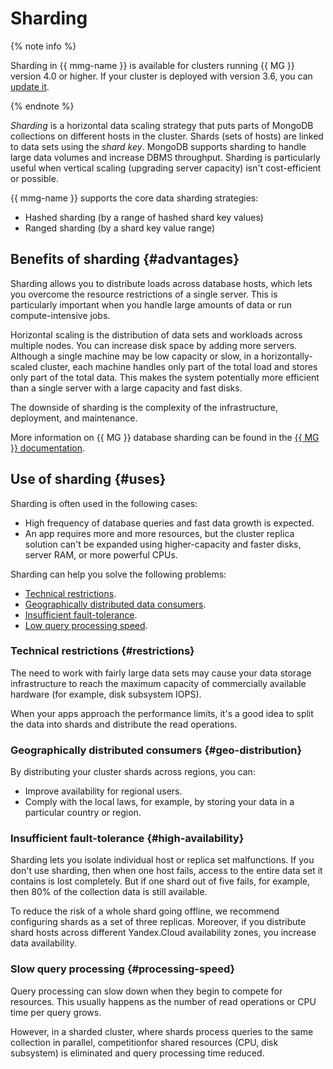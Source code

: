 # Sharding

{% note info %}

Sharding in {{ mmg-name }} is available for clusters running {{ MG }} version 4.0 or higher. If your cluster is deployed with version 3.6, you can [update it](../operations/cluster-version-update.md).

{% endnote %}

_Sharding_ is a horizontal data scaling strategy that puts parts of MongoDB collections on different hosts in the cluster. Shards (sets of hosts) are linked to data sets using the _shard key_. MongoDB supports sharding to handle large data volumes and increase DBMS throughput. Sharding is particularly useful when vertical scaling (upgrading server capacity) isn't cost-efficient or possible.

{{ mmg-name }} supports the core data sharding strategies:

* Hashed sharding (by a range of hashed shard key values)
* Ranged sharding (by a shard key value range)

## Benefits of sharding {#advantages}

Sharding allows you to distribute loads across database hosts, which lets you overcome the resource restrictions of a single server. This is particularly important when you handle large amounts of data or run compute-intensive jobs.

Horizontal scaling is the distribution of data sets and workloads across multiple nodes. You can increase disk space by adding more servers. Although a single machine may be low capacity or slow, in a horizontally-scaled cluster, each machine handles only part of the total load and stores only part of the total data. This makes the system potentially more efficient than a single server with a large capacity and fast disks.

The downside of sharding is the complexity of the infrastructure, deployment, and maintenance.

More information on {{ MG }} database sharding can be found in the [{{ MG }} documentation](https://docs.mongodb.com/v4.0/sharding/#sharded-cluster).

## Use of sharding {#uses}

Sharding is often used in the following cases:

* High frequency of database queries and fast data growth is expected.
* An app requires more and more resources, but the cluster replica solution can't be expanded using higher-capacity and faster disks, server RAM, or more powerful CPUs.

Sharding can help you solve the following problems:

* [Technical restrictions](#restrictions).
* [Geographically distributed data consumers](#geo-distribution).
* [Insufficient fault-tolerance](#high-availability).
* [Low query processing speed](#processing-speed).

### Technical restrictions {#restrictions}

The need to work with fairly large data sets may cause your data storage infrastructure to reach the maximum capacity of commercially available hardware (for example, disk subsystem IOPS).

When your apps approach the performance limits, it's a good idea to split the data into shards and distribute the read operations.

### Geographically distributed consumers {#geo-distribution}

By distributing your cluster shards across regions, you can:

* Improve availability for regional users.
* Comply with the local laws, for example, by storing your data in a particular country or region.

### Insufficient fault-tolerance {#high-availability}

Sharding lets you isolate individual host or replica set malfunctions. If you don't use sharding, then when one host fails, access to the entire data set it contains is lost completely. But if one shard out of five fails, for example, then 80% of the collection data is still available.

To reduce the risk of a whole shard going offline, we recommend configuring shards as a set of three replicas. Moreover, if you distribute shard hosts across different Yandex.Cloud availability zones, you increase data availability.

### Slow query processing {#processing-speed}

Query processing can slow down when they begin to compete for resources. This usually happens as the number of read operations or CPU time per query grows.

However, in a sharded cluster, where shards process queries to the same collection in parallel, competitionfor shared resources (CPU, disk subsystem) is eliminated and query processing time reduced.

